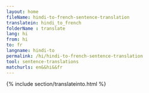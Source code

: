 ```yaml
---
layout: home
fileName: hindi-to-french-sentence-translation
translatein: hindi_to_french
folderName : translate
lang: hi
from: hi
to: fr
langname: hindi-to
permalink: /hi/hindi-to-french-sentence-translation
tool: sentence-translations
matchurls: en&&hi&&fr
---
```

{% include section/translateinto.html %}
